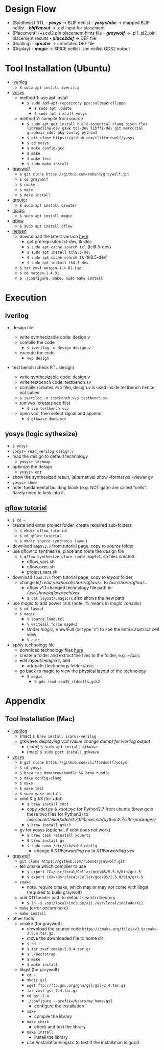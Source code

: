 # Design Flow
- (Synthesis) RTL - ***yosys*** -> BLIF netlist - ***yosys/abc*** -> mapped BLIF netlist - ***blifFanout*** -> .cel input for placement
- (Placement) (+).cel2 pin placement hints file - ***graywolf*** -> .pl1,.pl2,.pin placement results - ***place2def*** -> DEF file
- (Routing) - ***qrouter*** -> annotated DEF file
- (Display) - ***magic*** -> SPICE netlist .sim netlist GDS2 output

# Tool Installation (Ubuntu)
- [iverilog](http://iverilog.icarus.com/)
  - `$ sudo apt install iverilog`
- [yosys](https://github.com/cliffordwolf/yosys/blob/master/README.md)
  - method 1: use apt install
    - `$ sudo add-apt-repository ppa:saltmakrell/ppa`
		- `$ sudo apt update`                                                     
	  - `$ sudo apt install yosys`
  - method 2: compile from source
    - `$ sudo apt-get install build-essential clang bison flex libreadline-dev gawk tcl-dev libffi-dev git mercurial graphviz xdot pkg-config python3`
    - `$ git clone https://github.com/cliffordwolf/yosys`
    - `$ cd yosys`
    - `$ make config-gcc`
    - `$ make`
    - `$ make test`
    - `$ sudo make install`
- [graywolf](https://github.com/rubund/graywolf)
  - `$ git clone https://github.com/rubund/graywolf.git`
  - `$ cd graywolf`
  - `$ cmake .`
  - `$ make`
  - `$ make install`
- [qrouter](http://opencircuitdesign.com/qrouter/)
  - `$ sudo apt install qrouter`
- [magic](http://opencircuitdesign.com/magic/)
  - `$ sudo apt install magic`
- [qflow](http://opencircuitdesign.com/qflow/)
  - `$ sudo apt install qflow`
- [netgen](http://opencircuitdesign.com/netgen/index.html)
  - downdload the latest version [here](http://opencircuitdesign.com/netgen/archive/netgen-1.4.81.tgz)
    - get prerequisites tcl-dev, tk-dec
    - `$ sudo apt-cache search tcl` (tcl8.5-dev)
    - `$ sudo apt install tcl8.5-dev`
    - `$ sudo apt-cache search tk` (tk8.5-dev)
    - `$ sudo apt install tk8.5-dev`
  - `$ tar zxvf netgen-1.4.81.tgz`
  - `$ cd netgen-1.4.81`
  - `$ ./configure; make; sudo make install`
# Execution
## iverilog 
- design file
  - write synthesizable code: design.v
  - compile the code
    - `$ iverilog -o design design.v`
  - execute the code
    - `vvp design`

- test bench (check RTL design)
  - write synthesizable code: design.v
  - write testbench code: testbench.sv
  - compile (creates vvp file), design.v is used inside testbench hence not called
  - `$ iverilog -o testbench.vvp testbench.sv`
  - run vvp (creates vcd file)
    - `$ vvp testbench.vvp`
  - open vcd, then select signal and append
    - `$ gtkwave dump.vcd`

## yosys (logic sythesize)
- `$ yosys`
- `yosys> read_verilog design.v`
- map the design to default technology
  - `yosys> techmap`
- optimize the design
  - `yosys> opt`
- show the synthesized result, (alternative) show -format ps -viewer gv  
- `yosys> show`
- note: fundamental building block (e.g. NOT gate) are called "cells". Rarely need to look into it. 

## [qflow tutorial](http://opencircuitdesign.com/qflow/tutorial.html)
- `$ cd ~`
- create and enter project folder, create required sub-folders
  - `$ mkdir qflow_tutorial`
  - `$ cd qflow_tutorial`
  - `$ mkdir source synthesis layout`
- download `map9v3.v` from tutorial page, copy to *source* folder
- use qflow to synthesize, place and route the design file
  - `$ qflow synthesize place route map9v3`, sh files created
    - qflow_vars.sh
    - qflow.exec.sh
    - project_vars.sh
- download `load.tcl` from tutorial page, copy to *layout* folder
  - change *lef read /usr/local/share/qflow/...* to */usr/share/qflow/...*
    - qflow v1.1 changed technology file path to */usr/share/qflow/tech/xxx*
    - `$ cat layout/.magicrc` also shows the new path
- use *magic* to add power rails (note. % means in *magic console*)
  - `$ cd layout`
  - `$ magic`
    - `% source load.tcl`
    - `% writeall force map9v3`
    - Under *magic*, View/Full (or type 'v') to see the entire abstract cell view
    - `% quit`
- apply technology file
  - download technology files [here](https://vlsiarch.ecen.okstate.edu/flows/MOSIS_SCMOS/osu_soc_v2.7/osu_soc_v2.7.tar.gz)
  - create a folder and extract the files to the folder, e.g. *~/asic*
  - edit *layout/.magicrc*, add
    - addpath {technology folder}/asic
  - go back to magic to view the physical layout of the technology
    - `$ magic`
      - `% gds read osu35_stdcells.gds2`

# Appendix
## Tool Installation (Mac)
- [iverilog](http://iverilog.icarus.com/)
  - (mac) `$ brew install icarus-verilog`
  - gtkwave: *displaying vcd (value change dump) for iverilog output*
    - (linux) `$ sudo apt install gtkwave`
    - (mac) `$ sudo port install gtkwave`
- [yosys](https://github.com/cliffordwolf/yosys/blob/master/README.md)
  - `$ git clone https://github.com/cliffordwolf/yosys`
  - `$ cd yosys`
  - `$ brew tap Homebrew/bundle && brew bundle`
  - `$ make config-clang`
  - `$ make`
  - `$ make test`
  - `$ sudo make install`
  - xdot & gtk3 (for xdot)
    - `$ brew install xdot`
    - copy *xdot.py* & *xdot.pyc* for Python2.7 from ubuntu (brew gets these two files for Python3)
    to */usr/local/Cellar/xdot/0.7_1/libexec/lib/python2.7/site-packages/*
    - `$ brew install gtk+3`
  - gv for yosys (optional, if xdot does not work)
    - `$ brew cask reinstall xquartz`
    - `$ brew install gv`
    - `$ sudo nano /etc/ssh/sshd_config`
      - change *# X11Forwarding no* to *X11Forwarding yes*
- [graywolf](https://github.com/rubund/graywolf)
  - `git clone https://github.com/rubund/graywolf.git`
  - tell cmake which compiler to use
    - `$ export CC=/usr/local/Cellar/gcc\@5/5.5.0/bin/gcc-5`
    - `$ export CXX=/usr/local/Cellar/gcc\@5/5.5.0/bin/g++-5`
  - `cmake .`
    - note. require cmake, which may or may not come with libgsl (required to build graywolf)
  - add X11 header path to default search directory
    - `$ ln -s /opt/local/include/X11 /usr/local/include/X11`
  - `make` (error occurs here)
  - `make install`
- other tools
  - cmake (for graywolf)
    - download the source code `https://cmake.org/files/v3.9/cmake-3.9.4.tar.gz`
    - move the downloaded file to home dir
    - `$ cd ~`
    - `$ tar zxvf cmake-3.9.4.tar.gz`
    - `$ ./bootstrap`
    - `$ make`
    - `$ make install`
  - libgsl (for graywolf)
    - ```cd ~```
    - ```mkdir gsl```
    - ```wget ftp://ftp.gnu.org/gnu/gsl/gsl-2.4.tar.gz```
    - ```tar zxvf gsl-2.4.tar.gz```
    - ```cd gsl-2.4```
    - ```./configure --prefix=/Users/my_home/gsl```
      - configure the installation
    - ```make```
      - compile the library
    - ```make check```
      - check and test the library
    - ```make install```
      - install the library
    - use /installation/libgsl.c to test if the installation is good